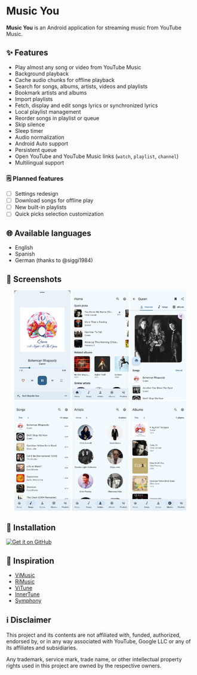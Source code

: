# Music You

**Music You** is an Android application for streaming music from YouTube Music.

## ✨ Features

- Play almost any song or video from YouTube Music
- Background playback
- Cache audio chunks for offline playback
- Search for songs, albums, artists, videos and playlists
- Bookmark artists and albums
- Import playlists
- Fetch, display and edit songs lyrics or synchronized lyrics
- Local playlist management
- Reorder songs in playlist or queue
- Skip silence
- Sleep timer
- Audio normalization
- Android Auto support
- Persistent queue
- Open YouTube and YouTube Music links (`watch`, `playlist`, `channel`)
- Multilingual support

### 🗒️ Planned features

- [ ] Settings redesign
- [ ] Download songs for offline play
- [ ] New built-in playlists
- [ ] Quick picks selection customization

## 🌐 Available languages

- English
- Spanish
- German (thanks to @siggi1984)

## 📸 Screenshots

<div style="text-align: center">
    <img src="./screenshots/screenshot_player.png" alt="Player" style="width: 30%">
    <img src="./screenshots/screenshot_home.png" alt="Home" style="width: 30%">
    <img src="./screenshots/screenshot_artist.png" alt="Artist" style="width: 30%">
    <img src="./screenshots/screenshot_songs.png" alt="Songs" style="width: 30%">
    <img src="./screenshots/screenshot_artists.png" alt="Artists" style="width: 30%">
    <img src="./screenshots/screenshot_albums.png" alt="Albums" style="width: 30%">
</div>

## 📲 Installation

[<img src="https://github.com/machiav3lli/oandbackupx/blob/034b226cea5c1b30eb4f6a6f313e4dadcbb0ece4/badge_github.png"
alt="Get it on GitHub"
height="80">](https://github.com/DanielSevillano/music-you/releases/latest)

## 🌟 Inspiration

- [ViMusic](https://github.com/vfsfitvnm/ViMusic)
- [RiMusic](https://github.com/fast4x/RiMusic)
- [ViTune](https://github.com/25huizengek1/ViTune)
- [InnerTune](https://github.com/z-huang/InnerTune)
- [Symphony](https://github.com/zyrouge/symphony)

## ℹ️ Disclaimer

This project and its contents are not affiliated with, funded, authorized, endorsed by, or in any
way associated with YouTube, Google LLC or any of its affiliates and subsidiaries.

Any trademark, service mark, trade name, or other intellectual property rights used in this project
are owned by the respective owners.